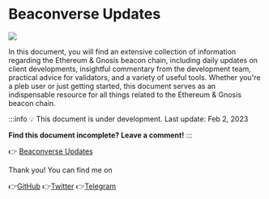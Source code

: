 # Beaconverse Updates 

![](https://i.imgur.com/GXaWVtM.jpg)

In this document, you will find an extensive collection of information regarding the Ethereum & Gnosis beacon chain, including daily updates on client developments, insightful commentary from the development team, practical advice for validators, and a variety of useful tools. Whether you're a pleb user or just getting started, this document serves as an indispensable resource for all things related to the Ethereum & Gnosis beacon chain.


:::info
:bulb: This document is under development. Last update: Feb 2, 2023

**Find this document incomplete? Leave a comment!**
:::

👉 [Beaconverse Updates](https://github.com/0xarmagan/Beaconverse-Updates/blob/main/Beaconverse%20Updates.md)

Thank you! You can find me on

👉[GitHub](https://github.com/0xarmagan)
👉[Twitter](https://twitter.com/0xarmagan)
👉[Telegram ](https://t.me/armaganercan)
